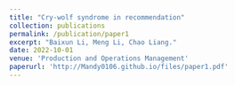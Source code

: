 ```yaml
---
title: "Cry-wolf syndrome in recommendation" 
collection: publications
permalink: /publication/paper1
excerpt: "Baixun Li, Meng Li, Chao Liang."
date: 2022-10-01
venue: 'Production and Operations Management'
paperurl: 'http://Mandy0106.github.io/files/paper1.pdf'
---
```

